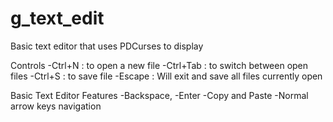 # g_text_edit
Basic text editor that uses PDCurses to display


Controls
-Ctrl+N : to open a new file
-Ctrl+Tab : to switch between open files
-Ctrl+S : to save file
-Escape : Will exit and save all files currently open

Basic Text Editor Features
-Backspace,
-Enter
-Copy and Paste 
-Normal arrow keys navigation
